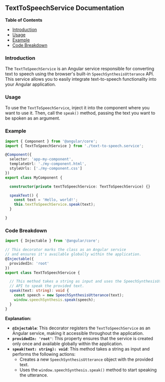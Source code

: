 ## TextToSpeechService Documentation

**Table of Contents**

* [Introduction](#introduction)
* [Usage](#usage)
* [Example](#example)
* [Code Breakdown](#code-breakdown)

### Introduction 

The `TextToSpeechService` is an Angular service responsible for converting text to speech using the browser's built-in `SpeechSynthesisUtterance` API. This service allows you to easily integrate text-to-speech functionality into your Angular application. 

### Usage

To use the `TextToSpeechService`, inject it into the component where you want to use it. Then, call the `speak()` method, passing the text you want to be spoken as an argument.

### Example

```typescript
import { Component } from '@angular/core';
import { TextToSpeechService } from './text-to-speech.service';

@Component({
  selector: 'app-my-component',
  templateUrl: './my-component.html',
  styleUrls: ['./my-component.css']
})
export class MyComponent {

  constructor(private textToSpeechService: TextToSpeechService) {}

  speakText() {
    const text = 'Hello, world!';
    this.textToSpeechService.speak(text);
  }

}
```

### Code Breakdown

```typescript
import { Injectable } from '@angular/core';

// This decorator marks the class as an Angular service
// and ensures it's available globally within the application.
@Injectable({
  providedIn: 'root'
})
export class TextToSpeechService {

  // This method takes a string as input and uses the SpeechSynthesisUtterance
  // API to speak the provided text.
  speak(text: string): void {
    const speech = new SpeechSynthesisUtterance(text);
    window.speechSynthesis.speak(speech);
  }
}
```

**Explanation:**

* **`@Injectable`**: This decorator registers the `TextToSpeechService` as an Angular service, making it accessible throughout the application. 
* **`providedIn: 'root'`**: This property ensures that the service is created only once and available globally within the application.
* **`speak(text: string): void`**: This method takes a string as input and performs the following actions:
    * Creates a new `SpeechSynthesisUtterance` object with the provided text.
    * Uses the `window.speechSynthesis.speak()` method to start speaking the utterance. 
